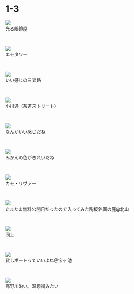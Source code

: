 <h1>1-3</h1><p><a href="../pics/2021/winter_1.jpg"><img src="../pics/2021/winter_1.jpg"></img></a><br>光る眼鏡屋</p><br><p><a href="../pics/2021/winter_2.jpg"><img src="../pics/2021/winter_2.jpg"></img></a><br>エモタワー</p><br><p><a href="../pics/2021/winter_3.jpg"><img src="../pics/2021/winter_3.jpg"></img></a><br>いい感じの三叉路</p><br><p><a href="../pics/2021/winter_4.jpg"><img src="../pics/2021/winter_4.jpg"></img></a><br>小川通（茶道ストリート）</p><br><p><a href="../pics/2021/winter_5.jpg"><img src="../pics/2021/winter_5.jpg"></img></a><br>なんかいい感じだね</p><br><p><a href="../pics/2021/winter_6.jpg"><img src="../pics/2021/winter_6.jpg"></img></a><br>みかんの色がきれいだね</p><br><p><a href="../pics/2021/winter_7.jpg"><img src="../pics/2021/winter_7.jpg"></img></a><br>カモ・リヴァー</p><br><p><a href="../pics/2021/winter_8.jpg"><img src="../pics/2021/winter_8.jpg"></img></a><br>たまたま無料公開日だったので入ってみた陶板名画の庭@北山</p><br><p><a href="../pics/2021/winter_9.jpg"><img src="../pics/2021/winter_9.jpg"></img></a><br>同上</p><br><p><a href="../pics/2021/winter_10.jpg"><img src="../pics/2021/winter_10.jpg"></img></a><br>貸しボートっていいよね＠宝ヶ池</p><br><p><a href="../pics/2021/winter_11.jpg"><img src="../pics/2021/winter_11.jpg"></img></a><br>高野川沿い。温泉街みたい</p>